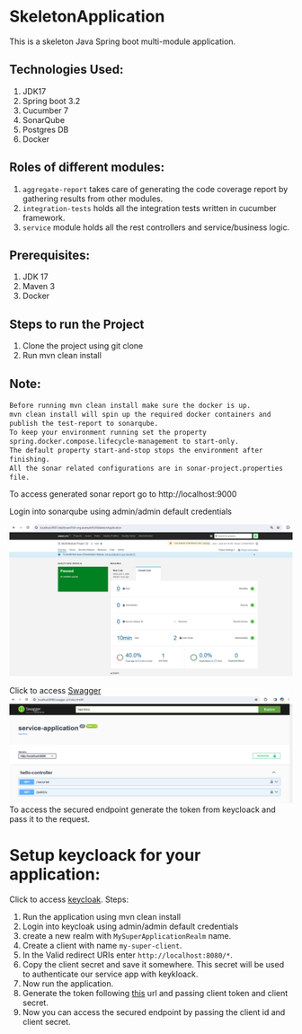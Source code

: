 # SkeletonApplication

This is a skeleton Java Spring boot multi-module application.

## Technologies Used:
1. JDK17
2. Spring boot 3.2
3. Cucumber 7
4. SonarQube
5. Postgres DB
6. Docker

## Roles of different modules: 

1. `aggregate-report` takes care of generating the code coverage report by gathering results from other modules.
2. `integration-tests` holds all the integration tests written in cucumber framework.
3. `service` module holds all the rest controllers and service/business logic.

## Prerequisites: 
1. JDK 17
2. Maven 3
3. Docker

## Steps to run the Project
1. Clone the project using git clone
2. Run mvn clean install

## Note:
````
Before running mvn clean install make sure the docker is up.
mvn clean install will spin up the required docker containers and publish the test-report to sonarqube.
To keep your environment running set the property spring.docker.compose.lifecycle-management to start-only. 
The default property start-and-stop stops the environment after finishing.
All the sonar related configurations are in sonar-project.properties file.
````

To access generated sonar report go to http://localhost:9000

Login into sonarqube using admin/admin default credentials

![img.png](img.png)

Click to access [Swagger](http://localhost:8080/swagger-ui/index.html#/)
![img_2.png](img_2.png)
To access the secured endpoint generate the token from keycloack and pass it to the request.

# Setup keycloack for your application:

Click to access [keycloak](http://localhost:8890/admin/master/console/).
Steps:
1. Run the application using mvn clean install
2. Login into keycloak using admin/admin default credentials
3. create a new realm with `MySuperApplicationRealm` name.
4. Create a client with name `my-super-client`.
5. In the Valid redirect URIs enter `http://localhost:8080/*`.
6. Copy the client secret and save it somewhere. This secret will be used to authenticate our service app with keykloack.
7. Now run the application.
8. Generate the token following [this](http://localhost:8890/realms/MySuperApplicationRealm) url and passing client token and client secret.
9. Now you can access the secured endpoint by passing the client id and client secret.



